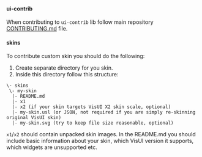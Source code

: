 #### ui-contrib

When contributing to `ui-contrib` lib follow main repository [CONTRIBUTING.md](https://github.com/kotcrab/vis-editor/blob/master/CONTRIBUTING.md) file.

#### skins

To contribute custom skin you should do the following:
1. Create separate directory for you skin.
2. Inside this directory follow this structure:
```
\- skins
 \- my-skin
  |- README.md
  |- x1 
  |- x2 (if your skin targets VisUI X2 skin scale, optional)
  |- my-skin.usl (or JSON, not required if you are simply re-skinning original VisUI skin)
  |- my-skin.svg (try to keep file size reasonable, optional)
```
`x1`/`x2` should contain unpacked skin images. 
In the README.md you should include basic information about your skin, which VisUI version it supports, which widgets are unsupported etc. 
